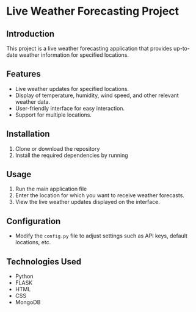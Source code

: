 # Live Weather Forecasting Project

## Introduction
This project is a live weather forecasting application that provides up-to-date weather information for specified locations.

## Features
- Live weather updates for specified locations.
- Display of temperature, humidity, wind speed, and other relevant weather data.
- User-friendly interface for easy interaction.
- Support for multiple locations.

## Installation
1. Clone or download the repository
2. Install the required dependencies by running

## Usage
1. Run the main application file
2. Enter the location for which you want to receive weather forecasts.
3. View the live weather updates displayed on the interface.

## Configuration
- Modify the `config.py` file to adjust settings such as API keys, default locations, etc.

## Technologies Used
- Python
- FLASK
- HTML
- CSS
- MongoDB
